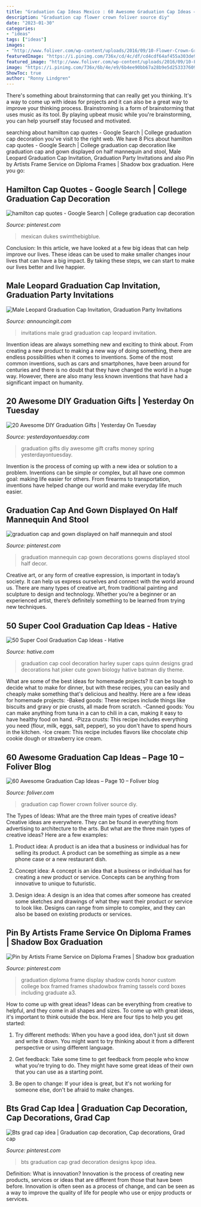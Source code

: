 ```yaml
---
title: "Graduation Cap Ideas Mexico : 60 Awesome Graduation Cap Ideas – Page 10 – Foliver Blog"
description: "Graduation cap flower crown foliver source diy"
date: "2023-01-30"
categories:
- "ideas"
tags: ["ideas"]
images:
- "http://www.foliver.com/wp-content/uploads/2016/09/10-Flower-Crown-Graduation-Cap.jpg"
featuredImage: "https://i.pinimg.com/736x/cd/4c/df/cd4cdf64af455a303de9207b016420a5.jpg"
featured_image: "http://www.foliver.com/wp-content/uploads/2016/09/10-Flower-Crown-Graduation-Cap.jpg"
image: "https://i.pinimg.com/736x/6b/4e/e9/6b4ee90bb67a28b9e5d2533376097a63.jpg"
ShowToc: true
author: "Ronny Lindgren"
---
```



There's something about brainstorming that can really get you thinking. It's a way to come up with ideas for projects and it can also be a great way to improve your thinking process. Brainstroming is a form of brainstorming that uses music as its tool. By playing upbeat music while you're brainstorming, you can help yourself stay focused and motivated.

	

		
searching about hamilton cap quotes - Google Search | College graduation cap decoration you've visit to the right web. We have 8 Pics about hamilton cap quotes - Google Search | College graduation cap decoration like graduation cap and gown displayed on half mannequin and stool, Male Leopard Graduation Cap Invitation, Graduation Party Invitations and also Pin by Artists Frame Service on Diploma Frames | Shadow box graduation. Here you go:
		
    
## Hamilton Cap Quotes - Google Search | College Graduation Cap Decoration

<img loading=lazy src="https://i.pinimg.com/736x/cd/4c/df/cd4cdf64af455a303de9207b016420a5.jpg" onerror="this.onerror=null;this.src='https://tse2.mm.bing.net/th?id=OIP._fGEMqttlvVFPzLFUsP2bAHaJ3&amp;pid=15.1';" alt="hamilton cap quotes - Google Search | College graduation cap decoration">

_Source: pinterest.com_

>mexican dukes swimthebigblue. 

	

Conclusion:
In this article, we have looked at a few big ideas that can help improve our lives. These ideas can be used to make smaller changes inour lives that can have a big impact. By taking these steps, we can start to make our lives better and live happier.

    
## Male Leopard Graduation Cap Invitation, Graduation Party Invitations

<img loading=lazy src="https://www.announcingit.com/invitations/images/zLeopard-Grad-Cap-Male-Graduation-Party-Invitations-Announcements.jpg" onerror="this.onerror=null;this.src='https://tse3.mm.bing.net/th?id=OIP.NABd0tCpmB0ZX2vLHI0XJgAAAA&amp;pid=15.1';" alt="Male Leopard Graduation Cap Invitation, Graduation Party Invitations">

_Source: announcingit.com_

>invitations male grad graduation cap leopard invitation. 

	

Invention ideas are always something new and exciting to think about. From creating a new product to making a new way of doing something, there are endless possibilities when it comes to inventions. Some of the most common inventions, such as cars and smartphones, have been around for centuries and there is no doubt that they have changed the world in a huge way. However, there are also many less known inventions that have had a significant impact on humanity.

    
## 20 Awesome DIY Graduation Gifts | Yesterday On Tuesday

<img loading=lazy src="http://yesterdayontuesday.com/wp-content/uploads/2018/04/DIY-Graduation-Gifts.jpg" onerror="this.onerror=null;this.src='https://tse3.mm.bing.net/th?id=OIP.WS-6r-AaA6DbNXCSmdlMKQHaLG&amp;pid=15.1';" alt="20 Awesome DIY Graduation Gifts | Yesterday On Tuesday">

_Source: yesterdayontuesday.com_

>graduation gifts diy awesome gift crafts money spring yesterdayontuesday. 

	

Invention is the process of coming up with a new idea or solution to a problem. Inventions can be simple or complex, but all have one common goal: making life easier for others. From firearms to transportation, inventions have helped change our world and make everyday life much easier.

    
## Graduation Cap And Gown Displayed On Half Mannequin And Stool

<img loading=lazy src="https://i.pinimg.com/736x/97/fb/ff/97fbffbd04c34b690e017e6b11c0cdf0.jpg" onerror="this.onerror=null;this.src='https://tse4.mm.bing.net/th?id=OIP.LbUS6mjcUPFk4wAGGO4hwwHaNK&amp;pid=15.1';" alt="graduation cap and gown displayed on half mannequin and stool">

_Source: pinterest.com_

>graduation mannequin cap gown decorations gowns displayed stool half decor. 

	

Creative art, or any form of creative expression, is important in today’s society. It can help us express ourselves and connect with the world around us. There are many types of creative art, from traditional painting and sculpture to design and technology. Whether you’re a beginner or an experienced artist, there’s definitely something to be learned from trying new techniques.

    
## 50 Super Cool Graduation Cap Ideas - Hative

<img loading=lazy src="https://hative.com/wp-content/uploads/2016/04/graduation-caps/1-super-cool-graduation-cap-ideas.jpg" onerror="this.onerror=null;this.src='https://tse4.mm.bing.net/th?id=OIP.1M6Gw-IHli4_XN5WaXf1kQHaJ4&amp;pid=15.1';" alt="50 Super Cool Graduation Cap Ideas - Hative">

_Source: hative.com_

>graduation cap cool decoration harley super caps quinn designs grad decorations hat joker cute gown biology hative batman diy theme. 

	

What are some of the best ideas for homemade projects?
It can be tough to decide what to make for dinner, but with these recipes, you can easily and cheaply make something that's delicious and healthy. Here are a few ideas for homemade projects: 
-Baked goods: These recipes include things like biscuits and gravy or pie crusts, all made from scratch.
-Canned goods: You can make anything from tuna in a can to chili in a can, making it easy to have healthy food on hand.
-Pizza crusts: This recipe includes everything you need (flour, milk, eggs, salt, pepper), so you don't have to spend hours in the kitchen.
-Ice cream: This recipe includes flavors like chocolate chip cookie dough or strawberry ice cream.

    
## 60 Awesome Graduation Cap Ideas – Page 10 – Foliver Blog

<img loading=lazy src="http://www.foliver.com/wp-content/uploads/2016/09/10-Flower-Crown-Graduation-Cap.jpg" onerror="this.onerror=null;this.src='https://tse3.mm.bing.net/th?id=OIP.CC09CfFn6x-l0iJeX_Jx1AHaJ4&amp;pid=15.1';" alt="60 Awesome Graduation Cap Ideas – Page 10 – Foliver blog">

_Source: foliver.com_

>graduation cap flower crown foliver source diy. 

	

The Types of Ideas: What are the three main types of creative ideas?
Creative ideas are everywhere. They can be found in everything from advertising to architecture to the arts. But what are the three main types of creative ideas? Here are a few examples:
1. Product idea: A product is an idea that a business or individual has for selling its product. A product can be something as simple as a new phone case or a new restaurant dish.

2. Concept idea: A concept is an idea that a business or individual has for creating a new product or service. Concepts can be anything from innovative to unique to futuristic.

3. Design idea: A design is an idea that comes after someone has created some sketches and drawings of what they want their product or service to look like. Designs can range from simple to complex, and they can also be based on existing products or services.

    
## Pin By Artists Frame Service On Diploma Frames | Shadow Box Graduation

<img loading=lazy src="https://i.pinimg.com/736x/a3/af/71/a3af7126ce4bf2021a553e0fd335c72c--graduation-pics-college-graduation.jpg" onerror="this.onerror=null;this.src='https://tse2.mm.bing.net/th?id=OIP.-9uv8BMVFy9KE7-0pMlN3QHaHa&amp;pid=15.1';" alt="Pin by Artists Frame Service on Diploma Frames | Shadow box graduation">

_Source: pinterest.com_

>graduation diploma frame display shadow cords honor custom college box framed frames shadowbox framing tassels cord boxes including graduate a3. 

	

How to come up with great ideas?
Ideas can be everything from creative to helpful, and they come in all shapes and sizes. To come up with great ideas, it's important to think outside the box. Here are four tips to help you get started:
1. Try different methods: When you have a good idea, don't just sit down and write it down. You might want to try thinking about it from a different perspective or using different language.

2. Get feedback: Take some time to get feedback from people who know what you're trying to do. They might have some great ideas of their own that you can use as a starting point.

3. Be open to change: If your idea is great, but it's not working for someone else, don't be afraid to make changes.

    
## Bts Grad Cap Idea | Graduation Cap Decoration, Cap Decorations, Grad Cap

<img loading=lazy src="https://i.pinimg.com/736x/6b/4e/e9/6b4ee90bb67a28b9e5d2533376097a63.jpg" onerror="this.onerror=null;this.src='https://tse3.mm.bing.net/th?id=OIP.snuobHJpGJRKcgitQVXY0wHaJ3&amp;pid=15.1';" alt="Bts grad cap idea | Graduation cap decoration, Cap decorations, Grad cap">

_Source: pinterest.com_

>bts graduation cap grad decoration designs kpop idea. 

	

Definition: What is innovation?
Innovation is the process of creating new products, services or ideas that are different from those that have been before. Innovation is often seen as a process of change, and can be seen as a way to improve the quality of life for people who use or enjoy products or services.

